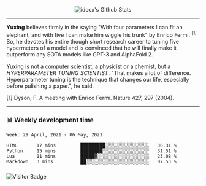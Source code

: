 <div align="center">
    <img align="center" src="https://github-readme-stats.vercel.app/api?username=idocx&show_icons=true&count_private=true&hide_border=true" alt="idocx's Github Stats"></img>
</div>

---

**Yuxing** believes firmly in the saying "With four parameters I can fit an elephant, and with five I can make him wiggle his trunk" by Enrico Fermi. <sup>[1]</sup> So, he devotes his entire though short research career to tuning five hypermeters of a model and is convinced that he will finally make it outperform any SOTA models like GPT-3 and AlphaFold 2.

Yuxing is not a computer scientist, a physicist or a chemist, but a *HYPERPARAMETER TUNING SCIENTIST*. "That makes a lot of difference. Hyperparameter tuning is the technique that changes our life, especially before pulishing a paper.", he said.

[1] Dyson, F. A meeting with Enrico Fermi. Nature 427, 297 (2004).


---

### 📊 Weekly development time
<!--START_SECTION:waka-->
```text
Week: 29 April, 2021 - 06 May, 2021

HTML       17 mins         █████████░░░░░░░░░░░░░░░░   36.31 % 
Python     15 mins         ████████░░░░░░░░░░░░░░░░░   31.51 % 
Lua        11 mins         █████▓░░░░░░░░░░░░░░░░░░░   23.08 % 
Markdown   3 mins          ██░░░░░░░░░░░░░░░░░░░░░░░   07.53 % 
```
<!--END_SECTION:waka-->

### 

![Visitor Badge](https://visitor-badge.laobi.icu/badge?page_id=idocx.idocx)
